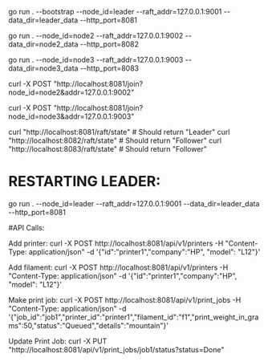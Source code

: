 go run . --bootstrap --node_id=leader --raft_addr=127.0.0.1:9001 --data_dir=leader_data --http_port=8081

go run . --node_id=node2 --raft_addr=127.0.0.1:9002 --data_dir=node2_data --http_port=8082

go run . --node_id=node3 --raft_addr=127.0.0.1:9003 --data_dir=node3_data --http_port=8083

curl -X POST "http://localhost:8081/join?node_id=node2&addr=127.0.0.1:9002"

curl -X POST "http://localhost:8081/join?node_id=node3&addr=127.0.0.1:9003"

curl "http://localhost:8081/raft/state"  # Should return "Leader"
curl "http://localhost:8082/raft/state"  # Should return "Follower"
curl "http://localhost:8083/raft/state"  # Should return "Follower"

# RESTARTING LEADER:
go run . --node_id=leader --raft_addr=127.0.0.1:9001 --data_dir=leader_data --http_port=8081

#API Calls:

Add printer:
curl -X POST http://localhost:8081/api/v1/printers -H "Content-Type: application/json" -d '{"id":"printer1","company":"HP", "model": "L12"}'

Add filament:
curl -X POST http://localhost:8081/api/v1/printers -H "Content-Type: application/json" -d '{"id":"printer1","company":"HP", "model": "L12"}'

Make print job:
curl -X POST http://localhost:8081/api/v1/print_jobs -H "Content-Type: application/json" -d '{"job_id":"job1","printer_id":"printer1","filament_id":"f1","print_weight_in_grams":50,"status":"Queued","details":"mountain"}'

Update Print Job:
curl -X PUT "http://localhost:8081/api/v1/print_jobs/job1/status?status=Done"

